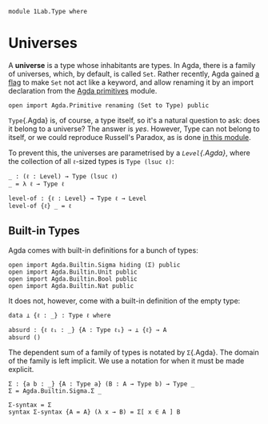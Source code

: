 ```
module 1Lab.Type where
```

# Universes

A **universe** is a type whose inhabitants are types. In Agda, there is
a family of universes, which, by default, is called `Set`. Rather
recently, Agda gained [a flag] to make `Set` not act like a keyword, and
allow renaming it by an import declaration from the [Agda
primitives] module.

[Agda primitives]: agda://Agda.Primitive

[a flag]: https://agda.readthedocs.io/en/v2.6.2/language/built-ins.html?highlight=no-import-sorts#sorts

```
open import Agda.Primitive renaming (Set to Type) public
```

`Type`{.Agda} is, of course, a type itself, so it's a natural question
to ask: does it belong to a universe? The answer is _yes_. However, Type
can not belong to itself, or we could reproduce Russell's Paradox, as is
done [in this module].

[in this module]: agda://1Lab.Counterexamples.Russell

To prevent this, the universes are parametrised by a _`Level`{.Agda}_,
where the collection of all `ℓ`-sized types is `Type (lsuc ℓ)`:

```
_ : (ℓ : Level) → Type (lsuc ℓ)
_ = λ ℓ → Type ℓ

level-of : {ℓ : Level} → Type ℓ → Level
level-of {ℓ} _ = ℓ
```

## Built-in Types

Agda comes with built-in definitions for a bunch of types:

```
open import Agda.Builtin.Sigma hiding (Σ) public
open import Agda.Builtin.Unit public
open import Agda.Builtin.Bool public
open import Agda.Builtin.Nat public
```

It does not, however, come with a built-in definition of the empty type:

```
data ⊥ {ℓ : _} : Type ℓ where

absurd : {ℓ ℓ₁ : _} {A : Type ℓ₁} → ⊥ {ℓ} → A
absurd ()
```

The dependent sum of a family of types is notated by `Σ`{.Agda}. The
domain of the family is left implicit. We use a notation for when it
must be made explicit.

```
Σ : {a b : _} {A : Type a} (B : A → Type b) → Type _
Σ = Agda.Builtin.Sigma.Σ _

Σ-syntax = Σ
syntax Σ-syntax {A = A} (λ x → B) = Σ[ x ∈ A ] B
```